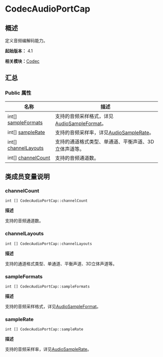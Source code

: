 # CodecAudioPortCap


## 概述

定义音频编解码能力。

**起始版本：** 4.1

**相关模块：**[Codec](_codec_v20.md)


## 汇总


### Public 属性

| 名称 | 描述 | 
| -------- | -------- |
| int[] [sampleFormats](#sampleformats) | 支持的音频采样格式，详见[AudioSampleFormat](_codec_v20.md#audiosampleformat)。  | 
| int[] [sampleRate](#samplerate) | 支持的音频采样率，详见[AudioSampleRate](_codec_v20.md#audiosamplerate)。  | 
| int[] [channelLayouts](#channellayouts) | 支持的通道格式类型、单通道、平衡声道、3D立体声道等。  | 
| int[] [channelCount](#channelcount) | 支持的音频通道数。  | 


## 类成员变量说明


### channelCount

```
int [] CodecAudioPortCap::channelCount
```
**描述**

支持的音频通道数。


### channelLayouts

```
int [] CodecAudioPortCap::channelLayouts
```
**描述**

支持的通道格式类型、单通道、平衡声道、3D立体声道等。


### sampleFormats

```
int [] CodecAudioPortCap::sampleFormats
```
**描述**

支持的音频采样格式，详见[AudioSampleFormat](_codec_v20.md#audiosampleformat)。


### sampleRate

```
int [] CodecAudioPortCap::sampleRate
```
**描述**

支持的音频采样率，详见[AudioSampleRate](_codec_v20.md#audiosamplerate)。
